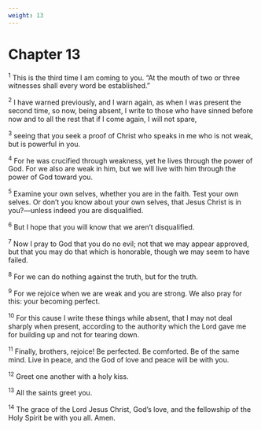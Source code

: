 ```yaml
---
weight: 13
---
```


# Chapter 13

<sup>1</sup> This is the third time I am coming to you. “At the mouth of two or three witnesses shall every word be established.” 

<sup>2</sup> I have warned previously, and I warn again, as when I was present the second time, so now, being absent, I write to those who have sinned before now and to all the rest that if I come again, I will not spare, 

<sup>3</sup> seeing that you seek a proof of Christ who speaks in me who is not weak, but is powerful in you. 

<sup>4</sup> For he was crucified through weakness, yet he lives through the power of God. For we also are weak in him, but we will live with him through the power of God toward you. 

<sup>5</sup> Examine your own selves, whether you are in the faith. Test your own selves. Or don’t you know about your own selves, that Jesus Christ is in you?—unless indeed you are disqualified. 

<sup>6</sup> But I hope that you will know that we aren’t disqualified. 

<sup>7</sup> Now I pray to God that you do no evil; not that we may appear approved, but that you may do that which is honorable, though we may seem to have failed. 

<sup>8</sup> For we can do nothing against the truth, but for the truth. 

<sup>9</sup> For we rejoice when we are weak and you are strong. We also pray for this: your becoming perfect. 

<sup>10</sup> For this cause I write these things while absent, that I may not deal sharply when present, according to the authority which the Lord gave me for building up and not for tearing down. 

<sup>11</sup> Finally, brothers, rejoice! Be perfected. Be comforted. Be of the same mind. Live in peace, and the God of love and peace will be with you. 

<sup>12</sup> Greet one another with a holy kiss. 

<sup>13</sup> All the saints greet you. 

<sup>14</sup> The grace of the Lord Jesus Christ, God’s love, and the fellowship of the Holy Spirit be with you all. Amen. 

